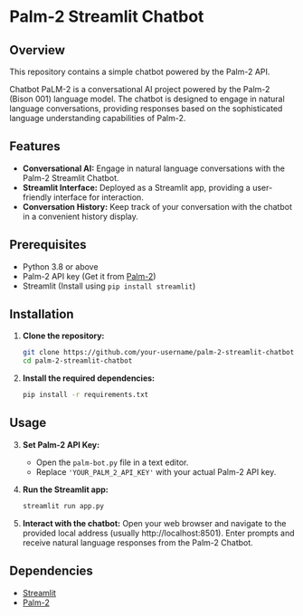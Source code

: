 # Palm-2 Streamlit Chatbot

## Overview

This repository contains a simple chatbot powered by the Palm-2 API.

Chatbot PaLM-2 is a conversational AI project powered by the Palm-2 (Bison 001) language model. The chatbot is designed to engage in natural language conversations, providing responses based on the sophisticated language understanding capabilities of Palm-2.

## Features

- **Conversational AI:** Engage in natural language conversations with the Palm-2 Streamlit Chatbot.
- **Streamlit Interface:** Deployed as a Streamlit app, providing a user-friendly interface for interaction.
- **Conversation History:** Keep track of your conversation with the chatbot in a convenient history display.

## Prerequisites

- Python 3.8 or above
- Palm-2 API key (Get it from [Palm-2](https://makersuite.google.com/app/apikey))
- Streamlit (Install using `pip install streamlit`)

## Installation

1. **Clone the repository:**
    ```bash
    git clone https://github.com/your-username/palm-2-streamlit-chatbot.git
    cd palm-2-streamlit-chatbot
    ```

2. **Install the required dependencies:**
    ```bash
    pip install -r requirements.txt
    ```

## Usage

3. **Set Palm-2 API Key:**
   - Open the `palm-bot.py` file in a text editor.
   - Replace `'YOUR_PALM_2_API_KEY'` with your actual Palm-2 API key.

4. **Run the Streamlit app:**
    ```bash
    streamlit run app.py
    ```

5. **Interact with the chatbot:**
   Open your web browser and navigate to the provided local address (usually http://localhost:8501). Enter prompts and receive natural language responses from the Palm-2 Chatbot.

## Dependencies

- [Streamlit](https://streamlit.io/)
- [Palm-2](https://makersuite.google.com/app/home)
